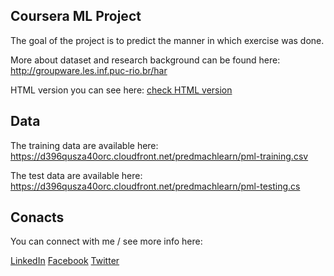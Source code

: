 ## Coursera ML Project

The goal of the project is to predict the manner in which exercise was done.

More about dataset and research background can be found here: http://groupware.les.inf.puc-rio.br/har

HTML version you can see here: <a href = "http://htmlpreview.github.io/?https://github.com/denrasulev/MachineLearning/blob/master/MLProject.html">check HTML version</a>

## Data 

The training data are available here: 
https://d396qusza40orc.cloudfront.net/predmachlearn/pml-training.csv

The test data are available here: 
https://d396qusza40orc.cloudfront.net/predmachlearn/pml-testing.cs

## Conacts

You can connect with me / see more info here:

<a href = "http://kz.linkedin.com/in/denisrasulev">LinkedIn</a>
<a href = "http://www.facebook.com/denis.rasulev">Facebook</a>
<a href = "http://twitter.com/drasulev">Twitter</a>
